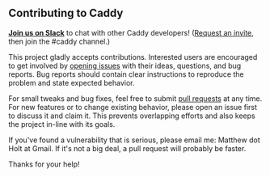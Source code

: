 ## Contributing to Caddy

**[Join us on Slack](https://gophers.slack.com/messages/caddy/)** to chat with other Caddy developers! ([Request an invite](http://bit.ly/go-slack-signup), then join the #caddy channel.)

This project gladly accepts contributions. Interested users are encouraged to get involved by [opening issues](https://github.com/mholt/caddy/issues) with their ideas, questions, and bug reports. Bug reports should contain clear instructions to reproduce the problem and state expected behavior.

For small tweaks and bug fixes, feel free to submit [pull requests](https://github.com/mholt/caddy/pulls) at any time. For new features or to change existing behavior, please open an issue first to discuss it and claim it. This prevents overlapping efforts and also keeps the project in-line with its goals.

If you've found a vulnerability that is serious, please email me: Matthew dot Holt at Gmail. If it's not a big deal, a pull request will probably be faster.

Thanks for your help!